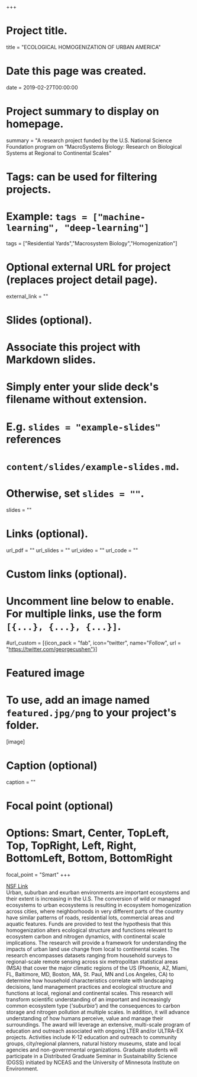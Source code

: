 +++
# Project title.
title = "ECOLOGICAL HOMOGENIZATION OF URBAN AMERICA"

# Date this page was created.
date = 2019-02-27T00:00:00

# Project summary to display on homepage.
summary = "A research project funded by the U.S. National Science Foundation program on “MacroSystems Biology: Research on Biological Systems at Regional to Continental Scales"

# Tags: can be used for filtering projects.
# Example: `tags = ["machine-learning", "deep-learning"]`
tags = ["Residential Yards","Macrosystem Biology","Homogenization"]

# Optional external URL for project (replaces project detail page).
external_link = "" 

# Slides (optional).
#   Associate this project with Markdown slides.
#   Simply enter your slide deck's filename without extension.
#   E.g. `slides = "example-slides"` references 
#   `content/slides/example-slides.md`.
#   Otherwise, set `slides = ""`.
slides = ""

# Links (optional).
url_pdf = ""
url_slides = ""
url_video = ""
url_code = ""

# Custom links (optional).
#   Uncomment line below to enable. For multiple links, use the form `[{...}, {...}, {...}]`.
#url_custom = [{icon_pack = "fab", icon="twitter", name="Follow", url = "https://twitter.com/georgecushen"}]

# Featured image
# To use, add an image named `featured.jpg/png` to your project's folder. 
[image]
  # Caption (optional)
  caption = ""
  
  # Focal point (optional)
  # Options: Smart, Center, TopLeft, Top, TopRight, Left, Right, BottomLeft, Bottom, BottomRight
  focal_point = "Smart" 
+++

[NSF Link](https://www.nsf.gov/awardsearch/showAward?AWD_ID=1065785)
<br>
Urban, suburban and exurban environments are important ecosystems and their extent is increasing in the U.S. The conversion of wild or managed ecosystems to urban ecosystems is resulting in ecosystem homogenization across cities, where neighborhoods in very different parts of the country have similar patterns of roads, residential lots, commercial areas and aquatic features. Funds are provided to test the hypothesis that this homogenization alters ecological structure and functions relevant to ecosystem carbon and nitrogen dynamics, with continental scale implications. The research will provide a framework for understanding the impacts of urban land use change from local to continental scales. The research encompasses datasets ranging from household surveys to regional-scale remote sensing across six metropolitan statistical areas (MSA) that cover the major climatic regions of the US (Phoenix, AZ, Miami, FL, Baltimore, MD, Boston, MA, St. Paul, MN and Los Angeles, CA) to determine how household characteristics correlate with landscaping decisions, land management practices and ecological structure and functions at local, regional and continental scales. This research will transform scientific understanding of an important and increasingly common ecosystem type (*'suburbia'*) and the consequences to carbon storage and nitrogen pollution at multiple scales. In addition, it will advance understanding of how humans perceive, value and manage their surroundings. The award will leverage an extensive, multi-scale program of education and outreach associated with ongoing LTER and/or ULTRA-EX projects. Activities include K-12 education and outreach to community groups, city/regional planners, natural history museums, state and local agencies and non-governmental organizations. Graduate students will participate in a Distributed Graduate Seminar in Sustainability Science (DGSS) initiated by NCEAS and the University of Minnesota Institute on Environment.

